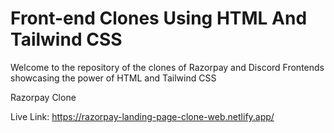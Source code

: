 # Front-end Clones Using HTML And Tailwind CSS

Welcome to the repository of the clones of Razorpay and Discord Frontends showcasing the power of HTML and Tailwind CSS

Razorpay Clone

Live Link: https://razorpay-landing-page-clone-web.netlify.app/

